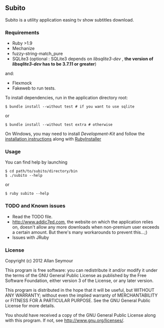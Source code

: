 ## Subito ##
Subito is a utility application easing tv show subtitles download.

### Requirements ###
* Ruby >1.9
* Mechanize
* fuzzy-string-match_pure
* SQLite3 (optional : SQLite3 depends on _libsqlite3-dev_ , **the version of _libsqlite3-dev_ has to be 3.7.11 or greater**)

and:

* Flexmock
* Fakeweb
 to run tests.

To install dependencies, run in the application directory root:

    $ bundle install --without test # if you want to use sqlite

or 

    $ bundle install --without test extra # otherwise


On Windows, you may need to install _Development-Kit_ and follow the [installation instructions](https://github.com/oneclick/rubyinstaller/wiki/Development-Kit) along with [RubyInstaller](http://rubyinstaller.org/downloads/)

### Usage ###
You can find help by launching 

    $ cd path/to/subito/directory/bin
    $ ./subito --help

or

    $ ruby subito --help

### TODO and Known issues ###
* Read the TODO file.
* <http://www.addic7ed.com>, the website on which the application relies on, doesn't allow any more downloads when non-premium user exceeds a certain amount. But there's many workarounds to prevent this...;)
* Issues with JRuby

### License ###
Copyright (c) 2012 Allan Seymour

This program is free software: you can redistribute it and/or modify it under the terms of the GNU General Public License as published by the Free Software Foundation, either version 3 of the License, or any later version.

This program is distributed in the hope that it will be useful, but WITHOUT ANY WARRANTY; without even the implied warranty of MERCHANTABILITY or FITNESS FOR A PARTICULAR PURPOSE.  See the GNU General Public License for more details.

You should have received a copy of the GNU General Public License along with this program.  If not, see <http://www.gnu.org/licenses/>.
